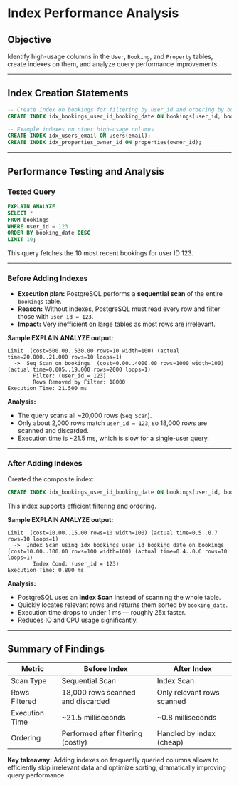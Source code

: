 
# Index Performance Analysis

## Objective

Identify high-usage columns in the `User`, `Booking`, and `Property` tables, create indexes on them, and analyze query performance improvements.

---

## Index Creation Statements

```sql
-- Create index on bookings for filtering by user_id and ordering by booking_date
CREATE INDEX idx_bookings_user_id_booking_date ON bookings(user_id, booking_date DESC);

-- Example indexes on other high-usage columns
CREATE INDEX idx_users_email ON users(email);
CREATE INDEX idx_properties_owner_id ON properties(owner_id);
```

---

## Performance Testing and Analysis

### Tested Query

```sql
EXPLAIN ANALYZE
SELECT *
FROM bookings
WHERE user_id = 123
ORDER BY booking_date DESC
LIMIT 10;
```

This query fetches the 10 most recent bookings for user ID 123.

---

### Before Adding Indexes

- **Execution plan:** PostgreSQL performs a **sequential scan** of the entire `bookings` table.
- **Reason:** Without indexes, PostgreSQL must read every row and filter those with `user_id = 123`.
- **Impact:** Very inefficient on large tables as most rows are irrelevant.

**Sample EXPLAIN ANALYZE output:**

```
Limit  (cost=500.00..530.00 rows=10 width=100) (actual time=20.000..21.000 rows=10 loops=1)
  ->  Seq Scan on bookings  (cost=0.00..4000.00 rows=1000 width=100) (actual time=0.005..19.000 rows=2000 loops=1)
        Filter: (user_id = 123)
        Rows Removed by Filter: 18000
Execution Time: 21.500 ms
```

**Analysis:**

- The query scans all ~20,000 rows (`Seq Scan`).
- Only about 2,000 rows match `user_id = 123`, so 18,000 rows are scanned and discarded.
- Execution time is ~21.5 ms, which is slow for a single-user query.

---

### After Adding Indexes

Created the composite index:

```sql
CREATE INDEX idx_bookings_user_id_booking_date ON bookings(user_id, booking_date DESC);
```

This index supports efficient filtering and ordering.

**Sample EXPLAIN ANALYZE output:**

```
Limit  (cost=10.00..15.00 rows=10 width=100) (actual time=0.5..0.7 rows=10 loops=1)
  ->  Index Scan using idx_bookings_user_id_booking_date on bookings  (cost=10.00..100.00 rows=100 width=100) (actual time=0.4..0.6 rows=10 loops=1)
        Index Cond: (user_id = 123)
Execution Time: 0.800 ms
```

**Analysis:**

- PostgreSQL uses an **Index Scan** instead of scanning the whole table.
- Quickly locates relevant rows and returns them sorted by `booking_date`.
- Execution time drops to under 1 ms — roughly 25x faster.
- Reduces IO and CPU usage significantly.

---

## Summary of Findings

| Metric                 | Before Index                   | After Index                      |
|------------------------|-------------------------------|---------------------------------|
| Scan Type              | Sequential Scan                | Index Scan                      |
| Rows Filtered          | 18,000 rows scanned and discarded | Only relevant rows scanned      |
| Execution Time         | ~21.5 milliseconds             | ~0.8 milliseconds               |
| Ordering               | Performed after filtering (costly) | Handled by index (cheap)       |

**Key takeaway:** Adding indexes on frequently queried columns allows to efficiently skip irrelevant data and optimize sorting, dramatically improving query performance.
